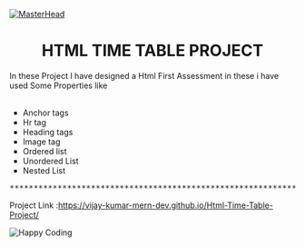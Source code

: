[![MasterHead](http://gifimgs.com/animations/words/welcome-signs/welcome_cat.gif)](https://rishavchanda.io)
<h1 align="center">HTML TIME TABLE PROJECT </h1>
<p>In these Project I have designed a Html First Assessment in these  i have used Some Properties like <br> <br>

<ul type="Square">
  <li>Anchor tags</li>
  <li>Hr tag</li>
  <li>Heading tags</li>
   <li>Image tag</li>
  <li>Ordered list</li>
  <li>Unordered List</li>
   <li>Nested List</li>
  
</ul>
 
</p >

<pre>****************************************************************************************************************</pre>


Project Link :https://vijay-kumar-mern-dev.github.io/Html-Time-Table-Project/<br>

<img src="https://acegif.com/wp-content/uploads/thanks-for-watching.gif" alt="Happy Coding"  >
